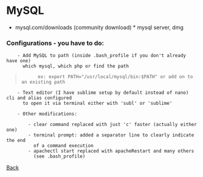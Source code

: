 # MySQL

- 	mysql.com/downloads (community download)
		* mysql server, dmg


### 	Configurations - you have to do: 

		- Add MySQL to path (inside .bash_profile if you don't already have one)
		  which mysql, which php or find the path

> 			ex: export PATH="/usr/local/mysql/bin:$PATH" or add on to an existing path

		- Text editor (I have sublime setup by default instead of nano) cli and alias configured 
		  to open it via terminal either with 'subl' or 'sublime'

		- Other modifications: 

			- clear command replaced with just 'c' faster (actually either one)
			- terminal prompt: added a separator line to clearly indicate the end
			  of a command execution
			- apachectl start replaced with apacheRestart and many others 
			  (see .bash_profile)




[Back](https://github.com/stefan22/phpIntro)
